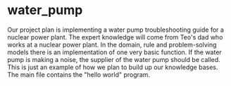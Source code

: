 # water_pump

Our project plan is implementing a water pump troubleshooting guide for a nuclear power plant. The expert knowledge will come from Teo's dad who works at a nuclear power plant. In the domain, rule and problem-solving models there is an implementation of one very basic function. If the water pump is making a noise, the supplier of the water pump should be called. This is just an example of how we plan to build up our knowledge bases. The main file contains the "hello world" program.

